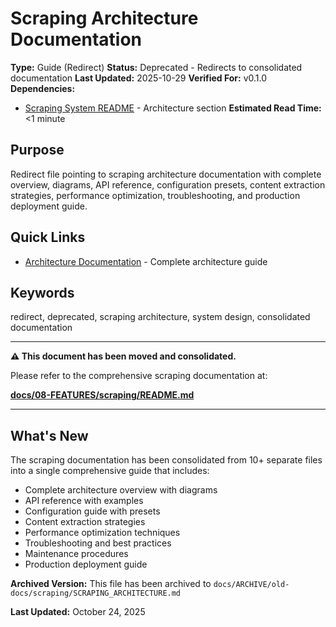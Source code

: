 # Scraping Architecture Documentation

**Type:** Guide (Redirect)
**Status:** Deprecated - Redirects to consolidated documentation
**Last Updated:** 2025-10-29
**Verified For:** v0.1.0
**Dependencies:**
- [Scraping System README](../08-FEATURES/scraping/README.md) - Architecture section
**Estimated Read Time:** <1 minute

## Purpose
Redirect file pointing to scraping architecture documentation with complete overview, diagrams, API reference, configuration presets, content extraction strategies, performance optimization, troubleshooting, and production deployment guide.

## Quick Links
- [Architecture Documentation](../08-FEATURES/scraping/README.md#architecture) - Complete architecture guide

## Keywords
redirect, deprecated, scraping architecture, system design, consolidated documentation

---

**⚠️ This document has been moved and consolidated.**

Please refer to the comprehensive scraping documentation at:

**[docs/08-FEATURES/scraping/README.md](08-FEATURES/scraping/README.md)**

---

## What's New

The scraping documentation has been consolidated from 10+ separate files into a single comprehensive guide that includes:

- Complete architecture overview with diagrams
- API reference with examples
- Configuration guide with presets
- Content extraction strategies
- Performance optimization techniques
- Troubleshooting and best practices
- Maintenance procedures
- Production deployment guide

**Archived Version:** This file has been archived to `docs/ARCHIVE/old-docs/scraping/SCRAPING_ARCHITECTURE.md`

**Last Updated:** October 24, 2025
